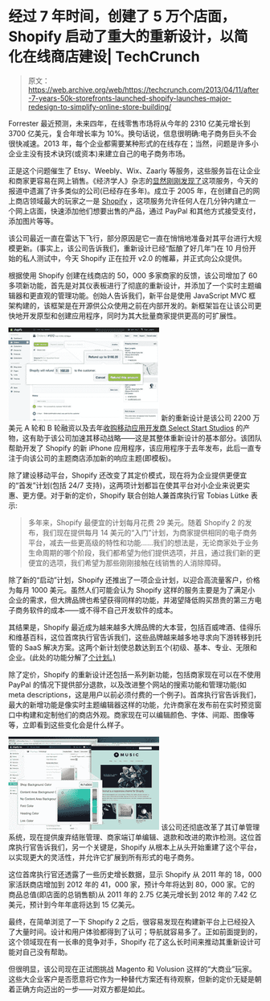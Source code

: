 # 经过 7 年时间，创建了 5 万个店面，Shopify 启动了重大的重新设计，以简化在线商店建设| TechCrunch

> 原文：<https://web.archive.org/web/https://techcrunch.com/2013/04/11/after-7-years-50k-storefronts-launched-shopify-launches-major-redesign-to-simplify-online-store-building/>

Forrester 最近预测，未来四年，在线零售市场将从今年的 2310 亿美元增长到 3700 亿美元，复合年增长率为 10%。换句话说，信息很明确:电子商务巨头不会很快减速。2013 年，每个企业都需要某种形式的在线存在；当然，问题是许多小企业主没有技术诀窍(或资本)来建立自己的电子商务市场。

正是这个问题催生了 Etsy、Weebly、Wix、Zaarly 等服务，这些服务旨在让企业和商家更容易在网上销售。《经济学人》杂志的[显然刚刚发现了](https://web.archive.org/web/20230405162804/http://www.economist.com/blogs/schumpeter/2013/04/e-commerce)这项服务，今天的报道中遗漏了许多类似的公司(已经存在多年)。成立于 2005 年，在创建自己的网上商店领域最大的玩家之一是 [Shopify](https://web.archive.org/web/20230405162804/http://www.shopify.com/) ，这项服务允许任何人在几分钟内建立一个网上店面，快速添加他们想要出售的产品，通过 PayPal 和其他方式接受支付，添加图片等等。

该公司最近一直在雷达下飞行，部分原因是它一直在悄悄地准备对其平台进行大规模更新。(事实上，该公司告诉我们，重新设计已经“酝酿了好几年”)在 10 月份开始的私人测试中，今天 Shopify 正在拉开 v2.0 的帷幕，并正式向公众提供。

根据使用 Shopify 创建在线商店的 50，000 多家商家的反馈，该公司增加了 60 多项新功能，首先是对其仪表板进行了彻底的重新设计，并添加了一个实时主题编辑器和更直观的管理功能。创始人告诉我们，新平台是使用 JavaScript MVC 框架构建的，该框架是在开源供公众使用之前在内部开发的。新框架旨在让该公司更快地开发原型和创建应用程序，同时为其大批量商家提供更高的可扩展性。

[![Shopify 2 Dashboard 1](img/2b00db3848e9cf22e49faa5fc5891abf.png)](https://web.archive.org/web/20230405162804/https://techcrunch.com/wp-content/uploads/2013/04/shopify-2-dashboard-1.jpg) 新的重新设计是该公司 2200 万美元 A 轮和 B 轮融资以及去年[收购移动应用开发商 Select Start Studios](https://web.archive.org/web/20230405162804/https://techcrunch.com/2012/02/01/ecommerce-platform-shopify-acquires-mobile-app-development-studio-select-start/) 的产物，这有助于该公司加速其移动战略——这是其整体重新设计的基本部分。该团队帮助开发了 Shopify 的新 iPhone 应用程序，该应用程序于去年发布，此后一直专注于向该公司的主题商店添加新的响应主题(即模板)。

除了建设移动平台，Shopify 还改变了其定价模式，现在将为企业提供更便宜的“首发”计划(包括 24/7 支持)，这两项计划都旨在使其平台对小企业来说更实惠、更方便。对于新的定价，Shopify 联合创始人兼首席执行官 Tobias Lütke 表示:

> 多年来，Shopify 最便宜的计划每月花费 29 美元。随着 Shopify 2 的发布，我们现在提供每月 14 美元的“入门”计划，为商家提供相同的电子商务平台，减去一些更高级的特性和功能……我们的想法是，无论商家处于业务生命周期的哪个阶段，我们都希望为他们提供选项，并且，通过我们新的更便宜的选项，我们希望为那些刚刚接触在线销售的人消除障碍。

除了新的“启动”计划，Shopify 还推出了一项企业计划，以迎合高流量客户，价格为每月 1000 美元。虽然人们可能会认为 Shopify 这样的服务主要是为了满足小企业的需求，但大牌品牌也希望获得同样的功能，并渴望降低购买昂贵的第三方电子商务软件的成本——或不得不自己开发软件的成本。

其结果是，Shopify 最近成为越来越多大牌品牌的大本营，包括百威啤酒、佳得乐和维基百科，这位首席执行官告诉我们，这些品牌越来越多地寻求向下游转移到托管的 SaaS 解决方案。这两个新计划使总数达到五个(初级、基本、专业、无限和企业。(此处的功能分解了[个计划。)](https://web.archive.org/web/20230405162804/http://www.shopify.com/pricing)

除了定价，Shopify 的重新设计还包括一系列新功能，包括商家现在可以在不使用 PayPal 的情况下提供部分退款，以及改进整个网站的搜索功能和管理功能(如 meta descriptions，这是用户以前必须付费的一个例子)。首席执行官告诉我们，最大的新增功能是像实时主题编辑器这样的功能，允许商家在发布前在实时预览窗口中构建和定制他们的商店外观。商家现在可以编辑颜色、字体、间距、图像等等，立即看到这些变化会是什么样子。

[![Shopify 2 Dashboard 3](img/4dc02ca81fe89b9e1bb7a91cea733444.png)](https://web.archive.org/web/20230405162804/https://techcrunch.com/wp-content/uploads/2013/04/shopify-2-dashboard-3.jpg) 该公司还彻底改革了其订单管理系统，现在提供废弃结账管理、商家端订单编辑、退款和改进的欺诈检测。这位首席执行官告诉我们，另一个关键是，Shopify 从根本上从头开始重建了这个平台，以实现更大的灵活性，并允许它扩展到所有形式的电子商务。

这位首席执行官还透露了一些历史增长数据，显示 Shopify 从 2011 年的 18，000 家活跃商店增加到 2012 年的 41，000 家，预计今年将达到 80，000 家。它的商品总值(即店面的总销售额)从 2011 年的 2.75 亿美元增长到 2012 年的 7.42 亿美元，预计到今年年底将达到 15 亿美元。

最终，在简单浏览了一下 Shopify 2 之后，很容易发现在构建新平台上已经投入了大量时间。设计和用户体验都得到了认可；导航就容易多了。正如前面提到的，这个领域现在有一长串的竞争对手，Shopify 花了这么长时间来推动其重新设计可能对自己没有帮助。

但很明显，该公司现在正试图挑战 Magento 和 Volusion 这样的“大商业”玩家。这些大企业客户是否愿意将它作为一种替代方案还有待观察，但新的定价无疑是朝着正确方向迈出的一步——对双方都是如此。